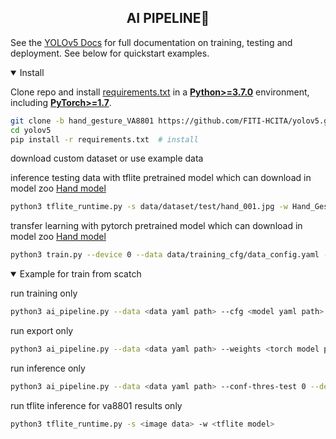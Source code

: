 ## <div align="center">AI PIPELINE🚀</div>

See the [YOLOv5 Docs](https://docs.ultralytics.com/yolov5) for full documentation on training, testing and deployment. See below for quickstart examples.

<details open>
<summary>Install</summary>

Clone repo and install [requirements.txt](https://github.com/ultralytics/yolov5/blob/master/requirements.txt) in a
[**Python>=3.7.0**](https://www.python.org/) environment, including
[**PyTorch>=1.7**](https://pytorch.org/get-started/locally/).

```bash
git clone -b hand_gesture_VA8801 https://github.com/FITI-HCITA/yolov5.git  # clone
cd yolov5
pip install -r requirements.txt  # install
```

</details>

download custom dataset or use example data

inference testing data with tflite pretrained model which can download in model zoo
[Hand model](https://github.com/FITI-HCITA/VA8801_Model_Zoo/blob/main/ObjectDetection/Hand_Gestures/Hand_Gestures_3_001_001.tflite)

```bash
python3 tflite_runtime.py -s data/dataset/test/hand_001.jpg -w Hand_Gestures_3_001_001.tflite
```
transfer learning with pytorch pretrained model which can download in model zoo [Hand model](https://github.com/FITI-HCITA/VA8801_Model_Zoo/blob/main/ObjectDetection/Hand_Gestures/Hand_Gestures_3_001_001.pt)

```bash
python3 train.py --device 0 --data data/training_cfg/data_config.yaml --weights Hand_Gestures_3_001_001.pt --imgsz 320 --imgch 3 --cfg models/2head_yolov5n_WM022.yaml
```
 
<details open>
<summary>Example for train from scatch</summary>


run training only

```bash
python3 ai_pipeline.py --data <data yaml path> --cfg <model yaml path> --epochs 10 --batch-size 64 --imgch 1 --imgsz 320 --patience 0 --device 0 --run train
```

run export only

```bash
python3 ai_pipeline.py --data <data yaml path> --weights <torch model path> --batch-size 1 --imgch 1 --imgsz 192 --device 0 --include tflite --int8 --run export

```

run inference only

```bash
python3 ai_pipeline.py --data <data yaml path> --conf-thres-test 0 --device 0 --tflite_model_path <tflite_model_path> --save_dir <xml save folder path> --run inference
```

run tflite inference for va8801 results only

```bash
python3 tflite_runtime.py -s <image data> -w <tflite model> 
```
</details>
